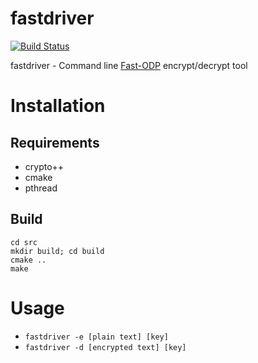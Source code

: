 # fastdriver
[![Build Status](https://travis-ci.org/lackofdream/fastdriver.svg?branch=master)](https://travis-ci.org/lackofdream/fastdriver)

fastdriver - Command line [Fast-ODP](https://github.com/O-D-C-S/Old-Driver-Protocol) encrypt/decrypt tool

# Installation

## Requirements

- crypto++
- cmake
- pthread

## Build

```
cd src
mkdir build; cd build
cmake ..
make
```

# Usage

- `fastdriver -e [plain text] [key]`
- `fastdriver -d [encrypted text] [key]`
